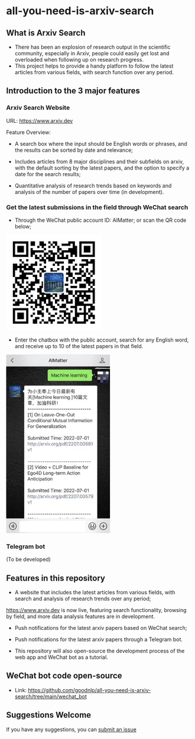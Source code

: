 # all-you-need-is-arxiv-search

## What is Arxiv Search

* There has been an explosion of research output in the scientific community, especially in Arxiv, people could easily get lost and overloaded when following up on research progress.
* This project helps to provide a handy platform to follow the latest articles from various fields, with search function over any period.




## Introduction to the 3 major features

### Arxiv Search Website

URL: https://www.arxiv.dev

Feature Overview:

* A search box where the input should be English words or phrases, and the results can be sorted by date and relevance;

* Includes articles from 8 major disciplines and their subfields on arxiv, with the default sorting by the latest papers, and the option to specify a date for the search results;

* Quantitative analysis of research trends based on keywords and analysis of the number of papers over time (in development).

### Get the latest submissions in the field through WeChat search

* Through the WeChat public account ID: AIMatter; or scan the QR code below;

![avatar](./pics/wechat_qr_code.jpg)

* Enter the chatbox with the public account, search for any English word, and receive up to 10 of the latest papers in that field.

![avatar](./pics/crop1.jpg)

### Telegram bot
(To be developed)

## Features in this repository

* A website that includes the latest articles from various fields, with search and analysis of research trends over any period;

https://www.arxiv.dev is now live, featuring search functionality, browsing by field, and more data analysis features are in development.


* Push notifications for the latest arxiv papers based on WeChat search;

* Push notifications for the latest arxiv papers through a Telegram bot.

* This repository will also open-source the development process of the web app and WeChat bot as a tutorial.



## WeChat bot code open-source

* Link: https://github.com/goodnlp/all-you-need-is-arxiv-search/tree/main/wechat_bot

## Suggestions Welcome

If you have any suggestions, you can [submit an issue](https://github.com/goodnlp/all-you-need-is-arxiv-search/issues)
